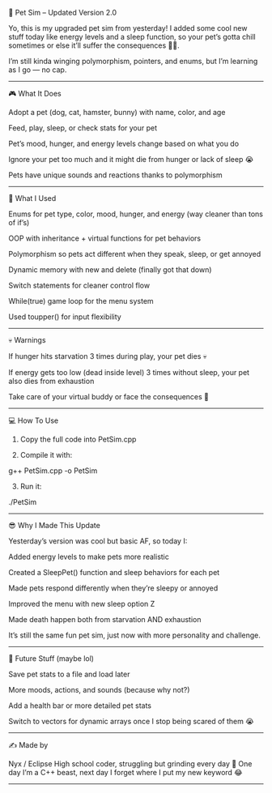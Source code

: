 🐾 Pet Sim – Updated Version 2.0

Yo, this is my upgraded pet sim from yesterday!
I added some cool new stuff today like energy levels and a sleep function, so your pet’s gotta chill sometimes or else it’ll suffer the consequences 🥱💀.

I’m still kinda winging polymorphism, pointers, and enums, but I’m learning as I go — no cap.


---

🎮 What It Does

Adopt a pet (dog, cat, hamster, bunny) with name, color, and age

Feed, play, sleep, or check stats for your pet

Pet’s mood, hunger, and energy levels change based on what you do

Ignore your pet too much and it might die from hunger or lack of sleep 😭

Pets have unique sounds and reactions thanks to polymorphism



---

🧠 What I Used

Enums for pet type, color, mood, hunger, and energy (way cleaner than tons of if’s)

OOP with inheritance + virtual functions for pet behaviors

Polymorphism so pets act different when they speak, sleep, or get annoyed

Dynamic memory with new and delete (finally got that down)

Switch statements for cleaner control flow

While(true) game loop for the menu system

Used toupper() for input flexibility



---

💀 Warnings

If hunger hits starvation 3 times during play, your pet dies 💀

If energy gets too low (dead inside level) 3 times without sleep, your pet also dies from exhaustion

Take care of your virtual buddy or face the consequences 😤



---

💻 How To Use

1. Copy the full code into PetSim.cpp


2. Compile it with:

g++ PetSim.cpp -o PetSim


3. Run it:

./PetSim




---

😎 Why I Made This Update

Yesterday’s version was cool but basic AF, so today I:

Added energy levels to make pets more realistic

Created a SleepPet() function and sleep behaviors for each pet

Made pets respond differently when they’re sleepy or annoyed

Improved the menu with new sleep option Z

Made death happen both from starvation AND exhaustion


It’s still the same fun pet sim, just now with more personality and challenge.


---

🧪 Future Stuff (maybe lol)

Save pet stats to a file and load later

More moods, actions, and sounds (because why not?)

Add a health bar or more detailed pet stats

Switch to vectors for dynamic arrays once I stop being scared of them 😭



---

✍️ Made by

Nyx / Eclipse
High school coder, struggling but grinding every day 😤
One day I’m a C++ beast, next day I forget where I put my new keyword 😂


----
